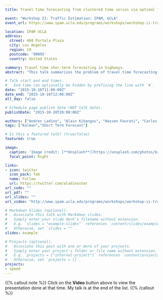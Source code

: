 ```yaml
---
title: Travel time forecasting from clustered time series via optimal filtering fusion

event: "Workshop II: Traffic Estimation: IPAM, UCLA"
event_url: https://www.ipam.ucla.edu/programs/workshops/workshop-ii-traffic-estimation/?tab=schedule

location: IPAM UCLA
address:
  street: 460 Portola Plaza
  city: Los Angeles
  region: CA
  postcode: '90095'
  country: United States

summary: Travel time shor-term forecasting in highways.
abstract: "This talk summarizes the problem of travel time forecasting within a highway. Several measurements are captured describing travel times for multiple origin-destination (OD) pairs. A network model is then proposed to infer travel time between origin and destination based on a reduced number of states. The forecast strategy is based on current day and historical data. Historical data is organized into several clusters. For each cluster, a predictor is designed based on the Kalman filtering strategy. Then these predictions are fused, in a best linear unbiased estimation sense, in order to get the best prediction."

# Talk start and end times.
#   End time can optionally be hidden by prefixing the line with `#`.
date: "2015-10-16T11:00:00Z"
date_end: "2015-10-16T12:00:00Z"
all_day: false

# Schedule page publish date (NOT talk date).
publishDate: "2015-10-20T20:00:00Z"

authors: ["Andres Ladino", "Alain Kibangou", "Hassen Fourati", "Carlos Canudas-de-Wit"]
tags: ["Kalman","Short Term Forecast"]

# Is this a featured talk? (true/false)
featured: true

image:
  caption: 'Image credit: [**Unsplash**](https://unsplash.com/photos/bzdhc5b3Bxs)'
  focal_point: Right

links:
- icon: twitter
  icon_pack: fab
  name: Follow
  url: https://twitter.com/aladinoster
url_code: ""
url_pdf: ""
url_slides: ""
url_video: "http://www.ipam.ucla.edu/programs/workshops/workshop-ii-traffic-estimation/?tab=schedule&amp;wvideo=hanbzt12nu"

# Markdown Slides (optional).
#   Associate this talk with Markdown slides.
#   Simply enter your slide deck's filename without extension.
#   E.g. `slides = "example-slides"` references `content/slides/example-slides.md`.
#   Otherwise, set `slides = ""`.
slides: example

# Projects (optional).
#   Associate this post with one or more of your projects.
#   Simply enter your project's folder or file name without extension.
#   E.g. `projects = ["internal-project"]` references `content/project/deep-learning/index.md`.
#   Otherwise, set `projects = []`.
projects:
- speed
---
```


{{% callout note %}}
Click on the **Video** button above to view the presentation done at that time. My talk is at the end of the list.
{{% /callout %}}